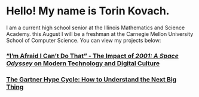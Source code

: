 <!DOCTYPE html>
<html>

<head>
  <meta charset="utf-8">
  <meta name="viewport" content="width=device-width, initial-scale=1.0">
  <title>index</title>
  <link rel="stylesheet" href="https://stackedit.io/style.css" />
</head>

<body class="stackedit">
  <div class="stackedit__html"><h1 id="hello-my-name-is-torin-kovach.">Hello! My name is Torin Kovach.</h1>
<p>I am a current high school senior at the Illinois Mathematics and Science Academy. this August I will be a freshman at the Carnegie Mellon University School of Computer Science. You can view my projects below:</p>
<h3 id="“i’m-afraid-i-can’t-do-that”---the-impact-of-2001-a-space-odyssey-on-modern-technology-and-digital-culture"><a href="2001.html">“I’m Afraid I Can’t Do That” - The Impact of <em>2001: A Space Odyssey</em> on Modern Technology and Digital Culture</a></h3>
<h3 id="the-gartner-hype-cycle-how-to-understand-the-next-big-thing"><a href="gartner.html">The Gartner Hype Cycle: How to Understand the Next Big Thing</a></h3>
</div>
</body>

</html>
